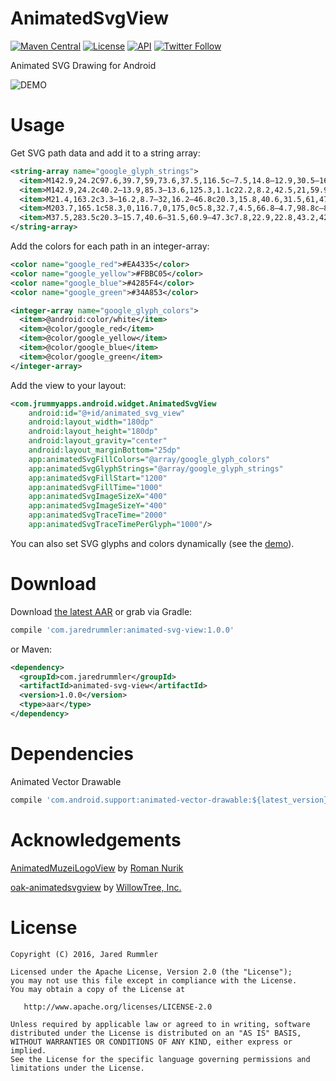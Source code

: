 # AnimatedSvgView

[![Maven Central](https://maven-badges.herokuapp.com/maven-central/com.jaredrummler/animated-svg-view/badge.svg)](https://maven-badges.herokuapp.com/maven-central/com.jaredrummler/animated-svg-view)
[![License](http://img.shields.io/:license-apache-blue.svg)](LICENSE)
[![API](https://img.shields.io/badge/API-14%2B-blue.svg?style=flat)](https://android-arsenal.com/api?level=14) 
[![Twitter Follow](https://img.shields.io/twitter/follow/jrummy16.svg?style=social)](https://twitter.com/jrummy16)

Animated SVG Drawing for Android

![DEMO](demo/demo.gif)

# Usage

Get SVG path data and add it to a string array:

```xml
<string-array name="google_glyph_strings">
  <item>M142.9,24.2C97.6,39.7,59,73.6,37.5,116.5c–7.5,14.8–12.9,30.5–16.2,46.8c–8.2,40.4–2.5,83.5,16.1,120.3   c12.1,24,29.5,45.4,50.5,62.1c19.9,15.8,43,27.6,67.6,34.1c31,8.3,64,8.1,95.2,1c28.2–6.5,54.9–20,76.2–39.6   c22.5–20.7,38.6–47.9,47.1–77.2c9.3–31.9,10.5–66,4.7–98.8c–58.3,0–116.7,0–175,0c0,24.2,0,48.4,0,72.6c33.8,0,67.6,0,101.4,0   c–3.9,23.2–17.7,44.4–37.2,57.5c–12.3,8.3–26.4,13.6–41,16.2c–14.6,2.5–29.8,2.8–44.4–0.1c–14.9–3–29–9.2–41.4–17.9   c–19.8–13.9–34.9–34.2–42.6–57.1c–7.9–23.3–8–49.2,0–72.4c5.6–16.4,14.8–31.5,27–43.9c15–15.4,34.5–26.4,55.6–30.9   c18–3.8,37–3.1,54.6,2.2c15,4.5,28.8,12.8,40.1,23.6c11.4–11.4,22.8–22.8,34.2–34.2c6–6.1,12.3–12,18.1–18.3   c–17.3–16–37.7–28.9–59.9–37.1C228.2,10.6,183.2,10.3,142.9,24.2z</item>
  <item>M142.9,24.2c40.2–13.9,85.3–13.6,125.3,1.1c22.2,8.2,42.5,21,59.9,37.1c–5.8,6.3–12.1,12.2–18.1,18.3    c–11.4,11.4–22.8,22.8–34.2,34.2c–11.3–10.8–25.1–19–40.1–23.6c–17.6–5.3–36.6–6.1–54.6–2.2c–21,4.5–40.5,15.5–55.6,30.9    c–12.2,12.3–21.4,27.5–27,43.9c–20.3–15.8–40.6–31.5–61–47.3C59,73.6,97.6,39.7,142.9,24.2z</item>
  <item>M21.4,163.2c3.3–16.2,8.7–32,16.2–46.8c20.3,15.8,40.6,31.5,61,47.3c–8,23.3–8,49.2,0,72.4    c–20.3,15.8–40.6,31.6–60.9,47.3C18.9,246.7,13.2,203.6,21.4,163.2z</item>
  <item>M203.7,165.1c58.3,0,116.7,0,175,0c5.8,32.7,4.5,66.8–4.7,98.8c–8.5,29.3–24.6,56.5–47.1,77.2    c–19.7–15.3–39.4–30.6–59.1–45.9c19.5–13.1,33.3–34.3,37.2–57.5c–33.8,0–67.6,0–101.4,0C203.7,213.5,203.7,189.3,203.7,165.1z</item>
  <item>M37.5,283.5c20.3–15.7,40.6–31.5,60.9–47.3c7.8,22.9,22.8,43.2,42.6,57.1c12.4,8.7,26.6,14.9,41.4,17.9    c14.6,3,29.7,2.6,44.4,0.1c14.6–2.6,28.7–7.9,41–16.2c19.7,15.3,39.4,30.6,59.1,45.9c–21.3,19.7–48,33.1–76.2,39.6    c–31.2,7.1–64.2,7.3–95.2–1c–24.6–6.5–47.7–18.2–67.6–34.1C67,328.9,49.6,307.5,37.5,283.5z</item>
</string-array>
```

Add the colors for each path in an integer-array:

```xml
<color name="google_red">#EA4335</color>
<color name="google_yellow">#FBBC05</color>
<color name="google_blue">#4285F4</color>
<color name="google_green">#34A853</color>

<integer-array name="google_glyph_colors">
  <item>@android:color/white</item>
  <item>@color/google_red</item>
  <item>@color/google_yellow</item>
  <item>@color/google_blue</item>
  <item>@color/google_green</item>
</integer-array>
```

Add the view to your layout:

```xml
<com.jrummyapps.android.widget.AnimatedSvgView
    android:id="@+id/animated_svg_view"
    android:layout_width="180dp"
    android:layout_height="180dp"
    android:layout_gravity="center"
    android:layout_marginBottom="25dp"
    app:animatedSvgFillColors="@array/google_glyph_colors"
    app:animatedSvgGlyphStrings="@array/google_glyph_strings"
    app:animatedSvgFillStart="1200"
    app:animatedSvgFillTime="1000"
    app:animatedSvgImageSizeX="400"
    app:animatedSvgImageSizeY="400"
    app:animatedSvgTraceTime="2000"
    app:animatedSvgTraceTimePerGlyph="1000"/>
```

You can also set SVG glyphs and colors dynamically (see the [demo](demo)).

# Download

Download [the latest AAR](https://repo1.maven.org/maven2/com/jaredrummler/animated-svg-view/1.0.0/animated-svg-view-1.0.0.aar) or grab via Gradle:

```groovy
compile 'com.jaredrummler:animated-svg-view:1.0.0'
```
or Maven:
```xml
<dependency>
  <groupId>com.jaredrummler</groupId>
  <artifactId>animated-svg-view</artifactId>
  <version>1.0.0</version>
  <type>aar</type>
</dependency>
```

# Dependencies

Animated Vector Drawable

```groovy
compile 'com.android.support:animated-vector-drawable:${latest_version}'
```

# Acknowledgements

[AnimatedMuzeiLogoView](https://github.com/romannurik/muzei/blob/master/main/src/main/java/com/google/android/apps/muzei/util/AnimatedMuzeiLogoView.java) by [Roman Nurik](https://github.com/romannurik)

[oak-animatedsvgview](https://github.com/willowtreeapps/OAK/tree/master/oak-animatedsvgview) by [WillowTree, Inc.](https://github.com/willowtreeapps)

# License

    Copyright (C) 2016, Jared Rummler

    Licensed under the Apache License, Version 2.0 (the "License");
    you may not use this file except in compliance with the License.
    You may obtain a copy of the License at

       http://www.apache.org/licenses/LICENSE-2.0

    Unless required by applicable law or agreed to in writing, software
    distributed under the License is distributed on an "AS IS" BASIS,
    WITHOUT WARRANTIES OR CONDITIONS OF ANY KIND, either express or implied.
    See the License for the specific language governing permissions and
    limitations under the License.
